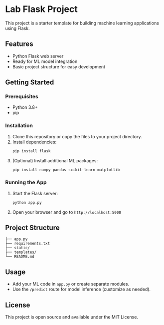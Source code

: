 
# Lab Flask Project

This project is a starter template for building machine learning applications using Flask.

## Features
- Python Flask web server
- Ready for ML model integration
- Basic project structure for easy development

## Getting Started

### Prerequisites
- Python 3.8+
- pip

### Installation
1. Clone this repository or copy the files to your project directory.
2. Install dependencies:
	```bash
	pip install flask
	```
3. (Optional) Install additional ML packages:
	```bash
	pip install numpy pandas scikit-learn matplotlib
	```

### Running the App
1. Start the Flask server:
	```bash
	python app.py
	```
2. Open your browser and go to `http://localhost:5000`

## Project Structure
```
├── app.py
├── requirements.txt
├── static/
├── templates/
└── README.md
```

## Usage
- Add your ML code in `app.py` or create separate modules.
- Use the `/predict` route for model inference (customize as needed).

## License
This project is open source and available under the MIT License.